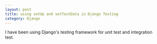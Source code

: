 ```yaml
---
layout: post
title: using setUp and setTestData in Django Testing
category: Django
---
```


I have been using Django's testing framework for unit test and integration test.